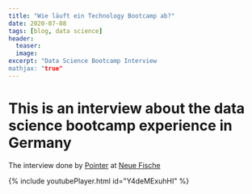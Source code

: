 ```yaml
---
title: "Wie läuft ein Technology Bootcamp ab?"
date: 2020-07-08
tags: [blog, data science]
header:
  teaser: 
  image: 
excerpt: "Data Science Bootcamp Interview
mathjax: "true"
---
```


# This is an interview about the data science bootcamp experience in Germany

The interview done by [Pointer](https://www.pointer.de/) at [Neue Fische](https://www.neuefische.de/)

{% include youtubePlayer.html id="Y4deMExuhHI" %}
